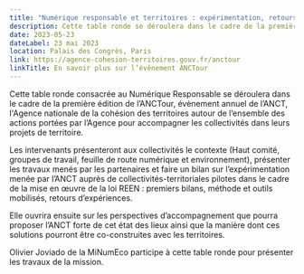 ```yaml
---
title: "Numérique responsable et territoires : expérimentation, retours d’expériences et après ?"
description: Cette table ronde se déroulera dans le cadre de la première édition de l’ANCTour, évènement annuel de l’ANCT, l'Agence nationale de la cohésion des territoires autour de l’ensemble des actions portées par l’Agence pour accompagner les collectivités dans leurs projets de territoire
date: 2023-05-23
dateLabel: 23 mai 2023
location: Palais des Congrès, Paris
link: https://agence-cohesion-territoires.gouv.fr/anctour
linkTitle: En savoir plus sur l’évènement ANCTour
---
```


Cette table ronde consacrée au Numérique Responsable se déroulera dans le cadre de la première édition de l’ANCTour, évènement annuel de l’ANCT, l'Agence nationale de la cohésion des territoires autour de l’ensemble des actions portées par l’Agence pour accompagner les collectivités dans leurs projets de territoire.

Les intervenants présenteront aux collectivités le contexte (Haut comité, groupes de travail, feuille de route numérique et environnement), présenter les travaux menés par les partenaires et faire un bilan sur l’expérimentation menée par l’ANCT auprès de collectivités-territoriales pilotes dans le cadre de la mise en œuvre de la loi REEN : premiers bilans, méthode et outils mobilisés, retours d’expériences.

Elle ouvrira ensuite sur les perspectives d’accompagnement que pourra proposer l’ANCT forte de cet état des lieux ainsi que la manière dont ces solutions pourront être co-construites avec les territoires. 

Olivier Joviado de la MiNumEco participe à cette table ronde pour présenter les travaux de la mission.
